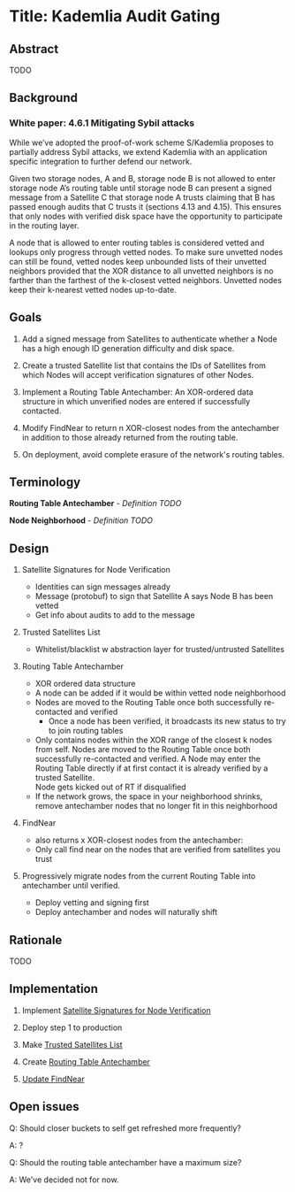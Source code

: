 # Title: Kademlia Audit Gating

## Abstract

TODO

## Background

### White paper: 4.6.1 Mitigating Sybil attacks
While we’ve adopted the proof-of-work scheme S/Kademlia proposes to partially address Sybil attacks, we extend Kademlia with an application specific integration to further defend our network. 


Given two storage nodes, A and B, storage node B is not allowed to enter storage node A’s routing table until storage node B can present a signed message from a Satellite C that storage node A trusts claiming that B has passed enough audits that C trusts it (sections 4.13 and 4.15). This ensures that only nodes with verified disk space have the opportunity to participate in the routing layer.


A node that is allowed to enter routing tables is considered vetted and lookups only progress through vetted nodes. To make sure unvetted nodes can still be found, vetted nodes keep unbounded lists of their unvetted neighbors provided that the XOR distance to all unvetted neighbors is no farther than the farthest of the k-closest vetted neighbors. Unvetted nodes keep their k-nearest vetted nodes up-to-date.


## Goals
1. Add a signed message from Satellites to authenticate whether a Node has a high enough ID generation difficulty and disk space.

2. Create a trusted Satellite list that contains the IDs of Satellites from which Nodes will accept verification signatures of other Nodes.

3. Implement a Routing Table Antechamber: An XOR-ordered data structure in which unverified nodes are entered if successfully contacted. 

4. Modify FindNear to return n XOR-closest nodes from the antechamber in addition to those already returned from the routing table.

5. On deployment, avoid complete erasure of the network's routing tables.



## Terminology
**Routing Table Antechamber** - *Definition TODO*

**Node Neighborhood** - *Definition TODO*

## Design

1. Satellite Signatures for Node Verification
    - Identities can sign messages already
    - Message (protobuf) to sign that Satellite A says Node B has been vetted
    - Get info about audits to add to the message

2. Trusted Satellites List
    - Whitelist/blacklist w abstraction layer for trusted/untrusted Satellites

3. Routing Table Antechamber
    - XOR ordered data structure 
    - A node can be added if it would be within vetted node neighborhood
    - Nodes are moved to the Routing Table once both successfully re-contacted and verified
        - Once a node has been verified, it broadcasts its new status to try to join routing tables
    - Only contains nodes within the XOR range of the closest k nodes from self. Nodes are moved to the Routing Table once both successfully re-contacted and verified. A Node may enter the Routing Table directly if at first contact it is already verified by a trusted Satellite.  
    Node gets kicked out of RT if disqualified
    - If the network grows, the space in your neighborhood shrinks, remove antechamber nodes that no longer fit in this neighborhood
  
4. FindNear
    - also returns x XOR-closest nodes from the antechamber: 
    - Only call find near on the nodes that are verified from satellites you trust

5. Progressively migrate nodes from the current Routing Table into antechamber until verified. 
    - Deploy vetting and signing first
    - Deploy antechamber and nodes will naturally shift


## Rationale

TODO

## Implementation

1. Implement [Satellite Signatures for Node Verification](https://storjlabs.atlassian.net/browse/V3-1726)

2. Deploy step 1 to production

3. Make [Trusted Satellites List](https://storjlabs.atlassian.net/browse/V3-1727)

4. Create [Routing Table Antechamber](https://storjlabs.atlassian.net/browse/V3-1728)

5. [Update FindNear](https://storjlabs.atlassian.net/browse/V3-1729)

## Open issues 

Q: Should closer buckets to self get refreshed more frequently?

A: ?

Q: Should the routing table antechamber have a maximum size? 

A: We've decided not for now.
